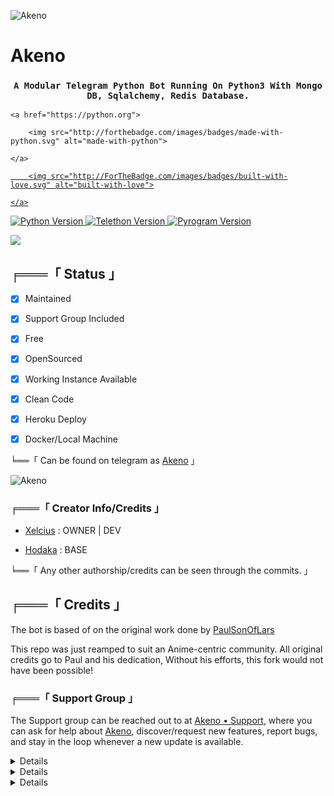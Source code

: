 ![Akeno](https://te.legra.ph/file/ce84881970d9514a62fd4.jpg)

# Akeno

<h3 align="center"> 

    A Modular Telegram Python Bot Running On Python3 With Mongo DB, Sqlalchemy, Redis Database.

</h3>

<p align="center">

    <a href="https://python.org">

        <img src="http://forthebadge.com/images/badges/made-with-python.svg" alt="made-with-python">

    </a>

<a href="https://GitHub.com/RimuruDemonlord">

        <img src="http://ForTheBadge.com/images/badges/built-with-love.svg" alt="built-with-love">

    </a>

<img src="https://img.shields.io/badge/python-3.10.1-green?style=for-the-badge&logo=appveyor" alt="Python Version">

<img src="https://img.shields.io/badge/Telethon-1.24.0-yellow?style=for-the-badge&logo=appveyor" alt="Telethon Version">

<img src="https://img.shields.io/badge/Pyrogram-1.4.1-red?style=for-the-badge&logo=appveyor" alt="Pyrogram Version">

<a href="https://github.com/RimuruDemonlord/AsukaRobot"> <img src="https://img.shields.io/github/repo-size/RimuruDemonlord/AsukaRobot?color=red&logo=github&logoColor=green&style=for-the-badge" /></a>

##  ╒═══「 Status 」

+ [x] Maintained

+ [x] Support Group Included

+ [x] Free

+ [x] OpenSourced

+ [x] Working Instance Available

+ [x] Clean Code

+ [x] Heroku Deploy

+ [x] Docker/Local Machine

╘══「 Can be found on telegram as [Akeno](http://t.me/Akeno00bot) 」

![Akeno](https://te.legra.ph/file/ce84881970d9514a62fd4.jpg)

### ╒═══「 Creator Info/Credits 」

+  [Xelcius](https://github.com/RimuruDemonlord) : OWNER | DEV

+  [Hodaka](https://github.com/H0daka) : BASE

╘══「 Any other authorship/credits can be seen through the commits. 」

## ╒═══「 Credits 」

The bot is based of on the original work done by [PaulSonOfLars](https://github.com/PaulSonOfLars)

This repo was just reamped to suit an Anime-centric community. All original credits go to Paul and his dedication, Without his efforts, this fork would not have been possible!

### ╒═══「 Support Group 」 

The Support group can be reached out to at [Akeno • Support](https://t.me/AkenoSupport00), where you can ask for help about [Akeno](https://te.legra.ph/file/ce84881970d9514a62fd4.jpg), discover/request new features, report bugs, and stay in the loop whenever a new update is available. 

<details>

	<summary>Heroku Deploy</summary>

	<br>

	<b>

The Easiest Way to Deploy This Bot is Via Heroku.

		In Order To deploy, You Just Have Fill The Necessary Environment Variables and Done!</b>

	  <h1>

    <p align="center">

        <a href="https://heroku.com/deploy?template=https://github.com/Subhradeep00/Akeno00bot">

            <img src="https://www.herokucdn.com/deploy/button.svg" alt="Deploy">

        </a>

    </p>

</h1>

</details>

<details>

    <summary>More Deploy Options</summary>

    <br>

    <p align="center">

    Deploying on Local Machine

</p>

```console

    ~$ git clone https://github.com/Subhradeep00/Akeno00bot

    ~$ cd Akeno00bot

    ~$ cp sample_config.py config.py

```

Edit Config.py with your own Values

Start with ```python -m Akeno00bot```

</details>    

<details>

     <summary>Deploying On IDE VMs Like Repl.it</summary>

       <br>

         <p align="left">

            <b> 

            Refer to Deploying On Local Machine.

 </b>

</p>

</details>
